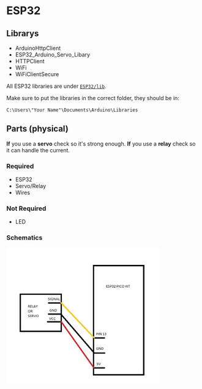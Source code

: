 # ESP32

## Librarys
  * ArduinoHttpClient
  * ESP32_Arduino_Servo_Libary
  * HTTPClient
  * WiFi
  * WiFiClientSecure

All ESP32 libraries are under [```ESP32/lib```](ESP32/lib).

Make sure to put the libraries in the correct folder, they should be in:
```
C:\Users\"Your Name"\Documents\Arduino\Libraries
```
## Parts (physical)
**If** you use a **servo** check so it's strong enough.
**If** you use a **relay** check so it can handle the current.

### Required
* ESP32
* Servo/Relay
* Wires
### Not Required
* LED

### Schematics
<img src="ESP32/RELAY_OR_SERVO_SCHEMATICS.jpg" width=400>


